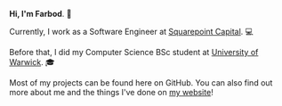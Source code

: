 **Hi, I'm Farbod**. :wave:

Currently, I work as a Software Engineer at 
[Squarepoint Capital](https://www.squarepoint-capital.com/). :computer:

Before that, I did my Computer Science BSc student at
[University of Warwick](https://warwick.ac.uk/fac/sci/dcs). :mortar_board:

Most of my projects can be found here on GitHub. You can also find out more
about me and the things I've done on [my website](https://farbodsz.net/)!
